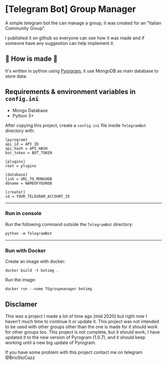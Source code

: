 
# [Telegram Bot] Group Manager

A simple telegram bot the can manage a group, it was created for an "Italian Community Group".

I published it on github so everyone can see how it was made and if someone have any suggestion can help implement it.

  
  

## :star2: How is made :star2:

It's written in python using [Pyrogram](https://github.com/pyrogram/pyrogram), it use MongoDB as main database to store data.

  

## Requirements & environment variables in  `config.ini` 

* Mongo Database
* Python 3+

After copying this project, create a `config.ini` file inside `TelegramBot` directory with:
```
[pyrogram]
api_id = API_ID
api_hash = API_HASH
bot_token = BOT_TOKEN

[plugins]
root = plugins

[database]
link = URL_TO_MONGODB
dbname = NAMEOFYOURDB

[creator]
id = YOUR_TELEGRAM_ACCOUNT_ID
```


-----
### Run in console
Run the following command outside the `TelegramBot` directory:
```
python -m TelegramBot
```
----
### Run with Docker
Create an image with docker:
```
docker build -t botimg .
```
Run the image:
```
docker run --name TGgroupmanager botimg 
```


## Disclamer
This was a project I made a lot of time ago (mid 2020) but right now I haven't much time to continue it or update it. This project was not intended to be used with other groups other than the one is made for it should work for other groups too.
This project is not complete, but it should work, I have updated it to the new version of Pyrogram (1.0.7), and it should keep working until a new big update of Pyrogram.

If you have some problem with this project contact me on telegram @BrioStoCazz